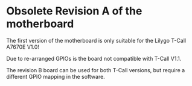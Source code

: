 Obsolete Revision A of the motherboard
======================================
The first version of the motherboard is only suitable for the Lilygo T-Call A7670E V1.0!

Due to re-arranged GPIOs is the board not compatible with T-Call V1.1.

The revision B board can be used for both T-Call versions, but require a different GPIO mapping in the software.